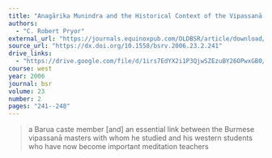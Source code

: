 ```yaml
---
title: "Anagārika Munindra and the Historical Context of the Vipassanā Movement"
authors:
  - "C. Robert Pryor"
external_url: "https://journals.equinoxpub.com/OLDBSR/article/download/739/329"
source_url: "https://dx.doi.org/10.1558/bsrv.2006.23.2.241"
drive_links:
  - "https://drive.google.com/file/d/1irs7EdYX2i1P3QjwSZEzuBY26OPwxGB0/view?usp=drivesdk"
course: west
year: 2006
journal: bsr
volume: 23
number: 2
pages: "241--248"
---
```


>  a Barua caste member [and] an essential link between the Burmese vipassanā masters with whom he studied and his western students who have now become important meditation teachers
